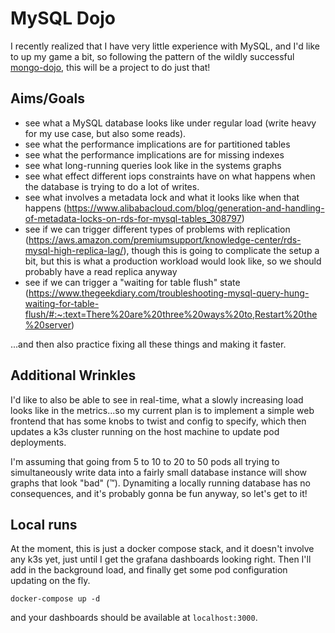 # MySQL Dojo

I recently realized that I have very little experience with MySQL, and I'd like to up my game a bit, so following the pattern of the wildly successful [mongo-dojo](https://github.com/lpmi-13/mongo-dojo), this will be a project to do just that!

## Aims/Goals

- see what a MySQL database looks like under regular load (write heavy for my use case, but also some reads).
- see what the performance implications are for partitioned tables
- see what the performance implications are for missing indexes
- see what long-running queries look like in the systems graphs
- see what effect different iops constraints have on what happens when the database is trying to do a lot of writes.
- see what involves a metadata lock and what it looks like when that happens (https://www.alibabacloud.com/blog/generation-and-handling-of-metadata-locks-on-rds-for-mysql-tables_308797)
- see if we can trigger different types of problems with replication (https://aws.amazon.com/premiumsupport/knowledge-center/rds-mysql-high-replica-lag/), though this is going to complicate the setup a bit, but this is what a production workload would look like, so we should probably have a read replica anyway
- see if we can trigger a "waiting for table flush" state (https://www.thegeekdiary.com/troubleshooting-mysql-query-hung-waiting-for-table-flush/#:~:text=There%20are%20three%20ways%20to,Restart%20the%20server)

...and then also practice fixing all these things and making it faster.

## Additional Wrinkles

I'd like to also be able to see in real-time, what a slowly increasing load looks like in the metrics...so my current plan is to implement a simple web frontend that has some knobs to twist and config to specify, which then updates a k3s cluster running on the host machine to update pod deployments.

I'm assuming that going from 5 to 10 to 20 to 50 pods all trying to simultaneously write data into a fairly small database instance will show graphs that look "bad" (:tm:). Dynamiting a locally running database has no consequences, and it's probably gonna be fun anyway, so let's get to it!

## Local runs

At the moment, this is just a docker compose stack, and it doesn't involve any k3s yet, just until I get the grafana dashboards looking right. Then I'll add in the background load, and finally get some pod configuration updating on the fly.

```
docker-compose up -d
```

and your dashboards should be available at `localhost:3000`.
